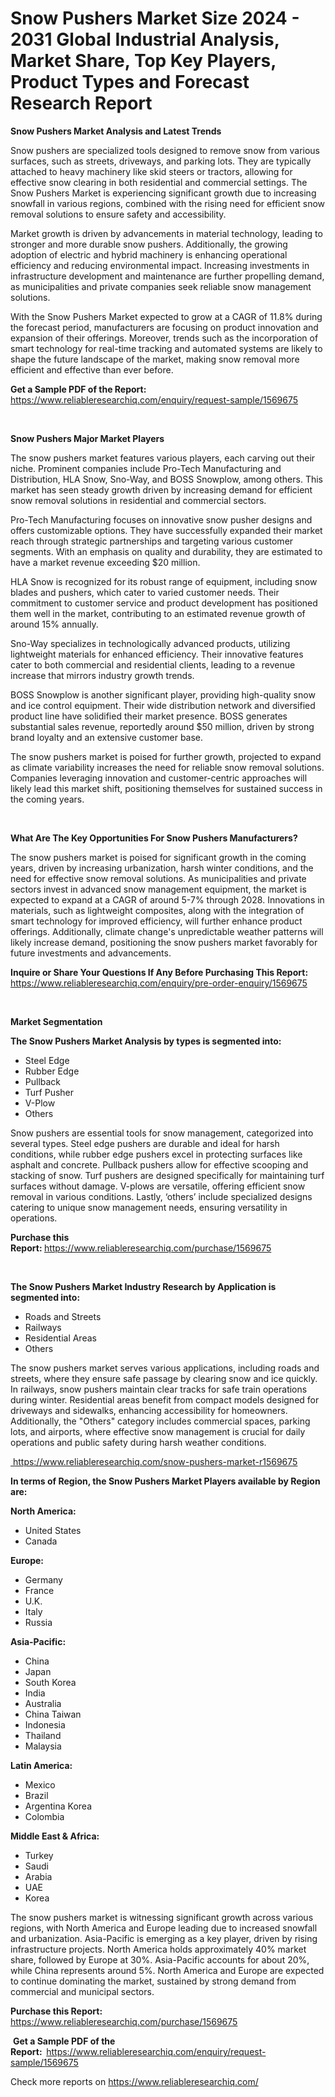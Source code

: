 <p><h1>Snow Pushers Market Size 2024 - 2031 Global Industrial Analysis, Market Share, Top Key Players, Product Types and Forecast Research Report</h1></p><p><strong>Snow Pushers Market Analysis and Latest Trends</strong></p>
<p><p>Snow pushers are specialized tools designed to remove snow from various surfaces, such as streets, driveways, and parking lots. They are typically attached to heavy machinery like skid steers or tractors, allowing for effective snow clearing in both residential and commercial settings. The Snow Pushers Market is experiencing significant growth due to increasing snowfall in various regions, combined with the rising need for efficient snow removal solutions to ensure safety and accessibility.</p><p>Market growth is driven by advancements in material technology, leading to stronger and more durable snow pushers. Additionally, the growing adoption of electric and hybrid machinery is enhancing operational efficiency and reducing environmental impact. Increasing investments in infrastructure development and maintenance are further propelling demand, as municipalities and private companies seek reliable snow management solutions.</p><p>With the Snow Pushers Market expected to grow at a CAGR of 11.8% during the forecast period, manufacturers are focusing on product innovation and expansion of their offerings. Moreover, trends such as the incorporation of smart technology for real-time tracking and automated systems are likely to shape the future landscape of the market, making snow removal more efficient and effective than ever before.</p></p>
<p><strong>Get a Sample PDF of the Report:&nbsp;</strong> <a href="https://www.reliableresearchiq.com/enquiry/request-sample/1569675?utm_campaign=1129&utm_medium=2&utm_source=Github&utm_content=ia&utm_term=29122024&utm_id=snow-pushers">https://www.reliableresearchiq.com/enquiry/request-sample/1569675</a></p>
<p>&nbsp;</p>
<p><strong>Snow Pushers Major Market Players</strong></p>
<p><p>The snow pushers market features various players, each carving out their niche. Prominent companies include Pro-Tech Manufacturing and Distribution, HLA Snow, Sno-Way, and BOSS Snowplow, among others. This market has seen steady growth driven by increasing demand for efficient snow removal solutions in residential and commercial sectors.</p><p>Pro-Tech Manufacturing focuses on innovative snow pusher designs and offers customizable options. They have successfully expanded their market reach through strategic partnerships and targeting various customer segments. With an emphasis on quality and durability, they are estimated to have a market revenue exceeding $20 million.</p><p>HLA Snow is recognized for its robust range of equipment, including snow blades and pushers, which cater to varied customer needs. Their commitment to customer service and product development has positioned them well in the market, contributing to an estimated revenue growth of around 15% annually.</p><p>Sno-Way specializes in technologically advanced products, utilizing lightweight materials for enhanced efficiency. Their innovative features cater to both commercial and residential clients, leading to a revenue increase that mirrors industry growth trends.</p><p>BOSS Snowplow is another significant player, providing high-quality snow and ice control equipment. Their wide distribution network and diversified product line have solidified their market presence. BOSS generates substantial sales revenue, reportedly around $50 million, driven by strong brand loyalty and an extensive customer base.</p><p>The snow pushers market is poised for further growth, projected to expand as climate variability increases the need for reliable snow removal solutions. Companies leveraging innovation and customer-centric approaches will likely lead this market shift, positioning themselves for sustained success in the coming years.</p></p>
<p>&nbsp;</p>
<p><strong>What Are The Key Opportunities For Snow Pushers Manufacturers?</strong></p>
<p><p>The snow pushers market is poised for significant growth in the coming years, driven by increasing urbanization, harsh winter conditions, and the need for effective snow removal solutions. As municipalities and private sectors invest in advanced snow management equipment, the market is expected to expand at a CAGR of around 5-7% through 2028. Innovations in materials, such as lightweight composites, along with the integration of smart technology for improved efficiency, will further enhance product offerings. Additionally, climate change's unpredictable weather patterns will likely increase demand, positioning the snow pushers market favorably for future investments and advancements.</p></p>
<p><strong>Inquire or Share Your Questions If Any Before Purchasing This Report:</strong> <a href="https://www.reliableresearchiq.com/enquiry/pre-order-enquiry/1569675?utm_campaign=1129&utm_medium=2&utm_source=Github&utm_content=ia&utm_term=29122024&utm_id=snow-pushers">https://www.reliableresearchiq.com/enquiry/pre-order-enquiry/1569675</a></p>
<p>&nbsp;</p>
<p><strong>Market Segmentation</strong></p>
<p><strong>The Snow Pushers Market Analysis by types is segmented into:</strong></p>
<p><ul><li>Steel Edge</li><li>Rubber Edge</li><li>Pullback</li><li>Turf Pusher</li><li>V-Plow</li><li>Others</li></ul></p>
<p><p>Snow pushers are essential tools for snow management, categorized into several types. Steel edge pushers are durable and ideal for harsh conditions, while rubber edge pushers excel in protecting surfaces like asphalt and concrete. Pullback pushers allow for effective scooping and stacking of snow. Turf pushers are designed specifically for maintaining turf surfaces without damage. V-plows are versatile, offering efficient snow removal in various conditions. Lastly, ‘others’ include specialized designs catering to unique snow management needs, ensuring versatility in operations.</p></p>
<p><strong>Purchase this Report:&nbsp;</strong><a href="https://www.reliableresearchiq.com/purchase/1569675?utm_campaign=1129&utm_medium=2&utm_source=Github&utm_content=ia&utm_term=29122024&utm_id=snow-pushers">https://www.reliableresearchiq.com/purchase/1569675</a></p>
<p>&nbsp;</p>
<p><strong>The Snow Pushers Market Industry Research by Application is segmented into:</strong></p>
<p><ul><li>Roads and Streets</li><li>Railways</li><li>Residential Areas</li><li>Others</li></ul></p>
<p><p>The snow pushers market serves various applications, including roads and streets, where they ensure safe passage by clearing snow and ice quickly. In railways, snow pushers maintain clear tracks for safe train operations during winter. Residential areas benefit from compact models designed for driveways and sidewalks, enhancing accessibility for homeowners. Additionally, the "Others" category includes commercial spaces, parking lots, and airports, where effective snow management is crucial for daily operations and public safety during harsh weather conditions.</p></p>
<p><a href="https://www.reliableresearchiq.com/snow-pushers-market-r1569675?utm_campaign=1129&utm_medium=2&utm_source=Github&utm_content=ia&utm_term=29122024&utm_id=snow-pushers">&nbsp;https://www.reliableresearchiq.com/snow-pushers-market-r1569675</a></p>
<p><strong>In terms of Region, the Snow Pushers Market Players available by Region are:</strong></p>
<p>
    <p> <strong> North America: </strong>
        <ul>
            <li>United States</li>
            <li>Canada</li>
        </ul>
        </p> 
    <p> <strong> Europe: </strong>
        <ul>
            <li>Germany</li>
            <li>France</li>
            <li>U.K.</li>
            <li>Italy</li>
            <li>Russia</li>
        </ul>
        </p> 
    <p> <strong> Asia-Pacific: </strong>
        <ul>
            <li>China</li>
            <li>Japan</li>
            <li>South Korea</li>
            <li>India</li>
            <li>Australia</li>
            <li>China Taiwan</li>
            <li>Indonesia</li>
            <li>Thailand</li>
            <li>Malaysia</li>
        </ul>
        </p> 
    <p> <strong> Latin America: </strong>
        <ul>
            <li>Mexico</li>
            <li>Brazil</li>
            <li>Argentina Korea</li>
            <li>Colombia</li>
        </ul>
        </p> 
    <p> <strong> Middle East & Africa: </strong>
        <ul>
            <li>Turkey</li>
            <li>Saudi</li>
            <li>Arabia</li>
            <li>UAE</li>
            <li>Korea</li>
        </ul>
    </p>
    </p>
<p><p>The snow pushers market is witnessing significant growth across various regions, with North America and Europe leading due to increased snowfall and urbanization. Asia-Pacific is emerging as a key player, driven by rising infrastructure projects. North America holds approximately 40% market share, followed by Europe at 30%. Asia-Pacific accounts for about 20%, while China represents around 5%. North America and Europe are expected to continue dominating the market, sustained by strong demand from commercial and municipal sectors.</p></p>
<p><strong>Purchase this Report: </strong><a href="https://www.reliableresearchiq.com/purchase/1569675?utm_campaign=1129&utm_medium=2&utm_source=Github&utm_content=ia&utm_term=29122024&utm_id=snow-pushers">https://www.reliableresearchiq.com/purchase/1569675</a></p>
<p>&nbsp;<strong>Get a Sample PDF of the Report:&nbsp;&nbsp;</strong><a href="https://www.reliableresearchiq.com/enquiry/request-sample/1569675?utm_campaign=1129&utm_medium=2&utm_source=Github&utm_content=ia&utm_term=29122024&utm_id=snow-pushers">https://www.reliableresearchiq.com/enquiry/request-sample/1569675</a></p>
<p><strong></strong></p>
<p>Check more reports on <a href="https://www.reliableresearchiq.com/?utm_campaign=1129&utm_medium=2&utm_source=Github&utm_content=ia&utm_term=29122024&utm_id=snow-pushers">https://www.reliableresearchiq.com/</a></p>